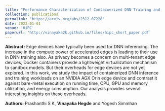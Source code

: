```yaml
---
title: "Performance Characterization of Containerized DNN Training and Inference on Edge Accelerators"
collection: publications
permalink: "https://arxiv.org/abs/2312.07220"
date: 2023-01-01
venue: 'HiPC'
paperurl: 'http://vinayaka2k.github.io/files/hipc_short_paper.pdf'
---
```

**Abstract:** Edge devices have typically been used for DNN inferencing. The increase in the compute power of accelerated edges is leading to their use in DNN training also. As privacy becomes a concern on multi-tenant edge devices, Docker containers provide a lightweight virtualization mechanism to sandbox models. But their overheads for edge devices are not yet explored. In this work, we study the impact of containerized DNN inference and training workloads on an NVIDIA AGX Orin edge device and contrast it against bare-metal execution on running time, CPU, GPU and memory utilization, and energy consumption. Our
analysis provides several interesting insights on these overheads.  

**Authors:** Prashanthi S K, **Vinayaka Hegde** and Yogesh Simmhan